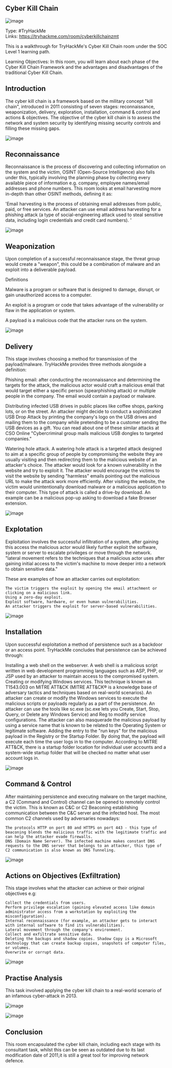 ## Cyber Kill Chain

![image](https://github.com/ItWozNotMe/itwoznotme.github.io/assets/74746341/b250cc51-2ee7-4f01-9fcd-01203fcb18c1)

Type: #TryHackMe <br>
Links: https://tryhackme.com/room/cyberkillchainzmt <br>

This is a walkthrough for TryHackMe's Cyber Kill Chain room under the SOC Level 1 learning path.

Learning Objectives: In this room, you will learn about each phase of the Cyber Kill Chain Framework and the advantages and disadvantages of the traditional Cyber Kill Chain. 

## Introduction
The cyber kill chain is a framework based on the military concept "kill chain", introduced in 2011 consisting of seven stages: reconnaissance, weaponization, delivery, exploration, installation, command & control
and actions & objectives. The objective of the cyber kill chain is to assess the network and system security by identifying missing security controls and filling these missing gaps.

![image](https://github.com/ItWozNotMe/itwoznotme.github.io/assets/74746341/51144e92-0afd-4366-a264-c122ccb268eb)

## Reconnaissance

Reconnaissance is the process of discovering and collecting information on the system and the victim, OSINT (Open-Source Intelligence) also falls under this, typically involving the planning phase by collecting
every available piece of information e.g. company, employee names/email addresses and phone numbers. This room looks at email harvesting more in-depth than other OSINT methods, defining it as: <br>

'Email harvesting is the process of obtaining email addresses from public, paid, or free services. An attacker can use email address harvesting for a phishing attack 
(a type of social-engineering attack used to steal sensitive data, including login credentials and credit card numbers). ' <br>

![image](https://github.com/ItWozNotMe/itwoznotme.github.io/assets/74746341/51631700-947d-4da0-bb84-2bc1a29e0200)

## Weaponization

Upon completion of a successful reconnaissance stage, the threat group would create a "weapon", this could be a combination of malware and an exploit into a deliverable payload.

Definitions

Malware is a program or software that is designed to damage, disrupt, or gain unauthorized access to a computer.

An exploit is a program or code that takes advantage of the vulnerability or flaw in the application or system.

A payload is a malicious code that the attacker runs on the system.

![image](https://github.com/ItWozNotMe/itwoznotme.github.io/assets/74746341/34be39b3-336f-4f9c-8e0d-706c5dc332ee)

## Delivery

This stage involves choosing a method for transmission of the payload/malware. TryHackMe provides three methods alongside a definition: 

Phishing email: after conducting the reconnaissance and determining the targets for the attack, the malicious actor would craft a malicious email that would target either a specific person 
(spearphishing attack) or multiple people in the company. The email would contain a payload or malware. 

Distributing infected USB drives in public places like coffee shops, parking lots, or on the street. An attacker might decide to conduct a sophisticated USB Drop Attack by printing the company's 
logo on the USB drives and mailing them to the company while pretending to be a customer sending the USB devices as a gift. You can read about one of these similar attacks at CSO Online "Cybercriminal group mails malicious USB dongles to targeted companies."

Watering hole attack. A watering hole attack is a targeted attack designed to aim at a specific group of people by compromising the website they are usually visiting and then 
redirecting them to the malicious website of an attacker's choice. The attacker would look for a known vulnerability in the website and try to exploit it.
The attacker would encourage the victims to visit the website by sending "harmless" emails pointing out the malicious URL to make the attack work more efficiently. After visiting the website, 
the victim would unintentionally download malware or a malicious application to their computer. This type of attack is called a drive-by download. An example can be a malicious pop-up asking to download a fake
Browser extension.

![image](https://github.com/ItWozNotMe/itwoznotme.github.io/assets/74746341/216c734a-274a-437d-ad5b-6fe013f255ed)

## Explotation

Exploitation involves the successful infiltration of a system, after gaining this access the malicious actor would likely further exploit the software, system or server to escalate privileges or move 
through the network. "lateral movement refers to the techniques that a malicious actor uses after gaining initial access to the victim's machine to move deeper into a network to obtain sensitive data." 

These are examples of how an attacker carries out exploitation:

    The victim triggers the exploit by opening the email attachment or clicking on a malicious link.
    Using a zero-day exploit.
    Exploit software, hardware, or even human vulnerabilities. 
    An attacker triggers the exploit for server-based vulnerabilities. 

![image](https://github.com/ItWozNotMe/itwoznotme.github.io/assets/74746341/365b8e5e-4371-4261-bd1c-4dfa133bbee7)

## Installation 

Upon successful exploitation a method of persistence such as a backdoor or an access point. TryHackMe concludes that persistence can be achieved through:

Installing a web shell on the webserver. A web shell is a malicious script written in web development programming languages such as ASP, PHP, or JSP used by an attacker to maintain access to the compromised system. 
Creating or modifying Windows services. This technique is known as T1543.003 on MITRE ATT&CK (MITRE ATT&CK® is a knowledge base of adversary tactics and techniques based on real-world scenarios). An attacker can create or modify the Windows services to execute the malicious scripts or payloads regularly as a part of the persistence. An attacker can use the tools like sc.exe (sc.exe lets you Create, Start, Stop, Query, or Delete any Windows Service) and Reg to modify service configurations. The attacker can also masquerade the malicious payload by using a service name that is known to be related to the Operating System or legitimate software.
Adding the entry to the "run keys" for the malicious payload in the Registry or the Startup Folder. By doing that, the payload will execute each time the user logs in to the computer. According to MITRE ATT&CK, there is a startup folder location for individual user accounts and a system-wide startup folder that will be checked no matter what user account logs in.

![image](https://github.com/ItWozNotMe/itwoznotme.github.io/assets/74746341/0014e7eb-76dd-4f7f-9d00-01e5afe36e46)

## Command & Control

After maintaining persistence and executing malware on the target machine, a C2 (Command and Control) channel can be opened to remotely control the victim. This is known as C&C or C2 Beaconing establishing communication between the C&C server and the infected host. The most common C2 channels used by adversaries nowadays:

    The protocols HTTP on port 80 and HTTPS on port 443 - this type of beaconing blends the malicious traffic with the legitimate traffic and can help the attacker evade firewalls.  
    DNS (Domain Name Server). The infected machine makes constant DNS requests to the DNS server that belongs to an attacker, this type of C2 communication is also known as DNS Tunneling.

![image](https://github.com/ItWozNotMe/itwoznotme.github.io/assets/74746341/f7c6493a-3c12-4cca-8c8d-586d1e6c2f82)

## Actions on Objectives (Exfiltration)

This stage involves what the attacker can achieve or their original objectives e.g:

    Collect the credentials from users.
    Perform privilege escalation (gaining elevated access like domain administrator access from a workstation by exploiting the misconfiguration).
    Internal reconnaissance (for example, an attacker gets to interact with internal software to find its vulnerabilities).
    Lateral movement through the company's environment.
    Collect and exfiltrate sensitive data.
    Deleting the backups and shadow copies. Shadow Copy is a Microsoft technology that can create backup copies, snapshots of computer files, or volumes. 
    Overwrite or corrupt data.

![image](https://github.com/ItWozNotMe/itwoznotme.github.io/assets/74746341/67d57131-581d-4b31-a6ac-51a31efaaf06)


## Practise Analysis

This task involved applying the cyber kill chain to a real-world scenario of an infamous cyber-attack in 2013.

![image](https://github.com/ItWozNotMe/itwoznotme.github.io/assets/74746341/5b9a46e3-85f3-43f3-a294-80c3d269bd45)


![image](https://github.com/ItWozNotMe/itwoznotme.github.io/assets/74746341/68c1c6ef-4ee1-4451-acdf-f702e67396bb)


## Conclusion

This room encapsulated the cyber kill chain, including each stage with its consultant task, whilst this can be seen as outdated due to its last modification date of 2011,it is still a great tool for improving
network defence.

